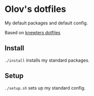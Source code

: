 # Olov's dotfiles
My default packages and default config.

Based on [knewters dotfiles](https://github.com/knewter/dotfiles)

## Install
`./install` installs my standard packages.

## Setup
`./setup.sh` sets up my standard config.
